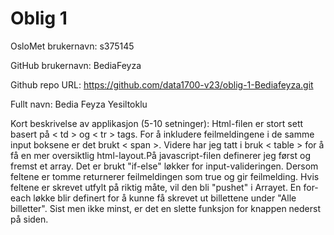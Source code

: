 Oblig 1
=======
OsloMet brukernavn: s375145

GitHub brukernavn: BediaFeyza

Github repo URL: https://github.com/data1700-v23/oblig-1-Bediafeyza.git

Fullt navn: Bedia Feyza Yesiltoklu

Kort beskrivelse av applikasjon (5-10 setninger):
Html-filen er stort sett basert på < td > og < tr > tags. For å inkludere feilmeldingene i de samme input boksene er det brukt < span >. Videre har 
jeg tatt i bruk < table > for å få en mer oversiktlig html-layout.På javascript-filen definerer jeg først og fremst et array. Det er brukt "if-else" løkker for input-valideringen. Dersom
feltene er tomme returnerer feilmeldingen som true og gir feilmelding. Hvis feltene er skrevet utfylt på riktig måte, vil den bli "pushet" i Arrayet. En for-each løkke blir definert for å kunne få skrevet ut billettene under "Alle billetter".
Sist men ikke minst, er det en slette funksjon for knappen nederst på siden. 

